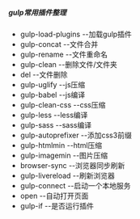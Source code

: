 ##### gulp常用插件整理
- gulp-load-plugins --加载gulp插件
- gulp-concat  --文件合并
- gulp-rename  --文件重命名
- gulp-clean  --删除文件/文件夹
- del  --文件删除
- gulp-uglify  --js压缩
- gulp-babel  --js编译
- gulp-clean-css  --css压缩
- gulp-less  --less编译
- gulp-sass  --sass编译
- gulp-autoprefixer  --添加css3前缀
- gulp-htmlmin  --html压缩
- gulp-imagemin --图片压缩
- browser-sync   --浏览器同步刷新
- gulp-livereload  --刷新浏览器
- gulp-connect  --启动一个本地服务
- open  --自动打开页面
- gulp-if  --是否运行插件